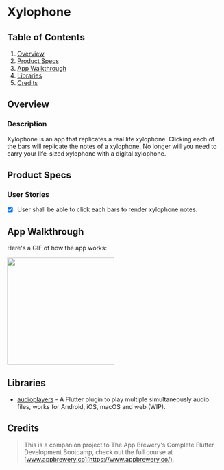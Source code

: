 # Xylophone

## Table of Contents
1. [Overview](#Overview)
2. [Product Specs](#Product-Specs)
3. [App Walkthrough](#App-Walkthrough)
4. [Libraries](#Libraries)
5. [Credits](#Credits)

## Overview
### Description

Xylophone is an app that replicates a real life xylophone. Clicking each of the bars will replicate the notes of a xylophone. No longer will you need to carry your life-sized xylophone with a digital xylophone.

## Product Specs
### User Stories

- [x] User shall be able to click each bars to render xylophone notes.

## App Walkthrough

Here's a GIF of how the app works:

<img src="ADD_GIF_LINK" width=250>

## Libraries

- [audioplayers](https://github.com/luanpotter/audioplayers) - A Flutter plugin to play multiple simultaneously audio files, works for Android, iOS, macOS and web (WIP).

## Credits

>This is a companion project to The App Brewery's Complete Flutter Development Bootcamp, check out the full course at [www.appbrewery.co](https://www.appbrewery.co/).
